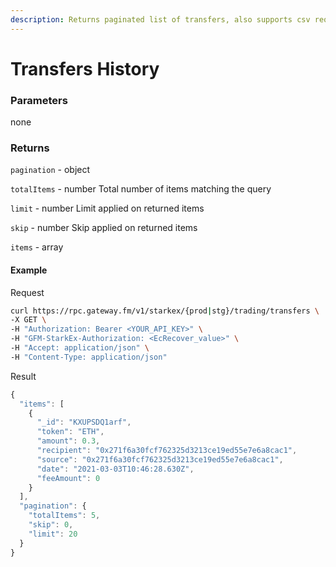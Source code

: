 ```yaml
---
description: Returns paginated list of transfers, also supports csv requests
---
```

# Transfers History

### **Parameters**
none

### **Returns**
`pagination` - object

`totalItems` - number
Total number of items matching the query

`limit` - number
Limit applied on returned items

`skip` - number
Skip applied on returned items

`items` - array

#### **Example**

Request

```bash
curl https://rpc.gateway.fm/v1/starkex/{prod|stg}/trading/transfers \
-X GET \
-H "Authorization: Bearer <YOUR_API_KEY>" \
-H "GFM-StarkEx-Authorization: <EcRecover_value>" \
-H "Accept: application/json" \
-H "Content-Type: application/json"
```


Result

```javascript
{
  "items": [
    {
      "_id": "KXUPSDQ1arf",
      "token": "ETH",
      "amount": 0.3,
      "recipient": "0x271f6a30fcf762325d3213ce19ed55e7e6a8cac1",
      "source": "0x271f6a30fcf762325d3213ce19ed55e7e6a8cac1",
      "date": "2021-03-03T10:46:28.630Z",
      "feeAmount": 0
    }
  ],
  "pagination": {
    "totalItems": 5,
    "skip": 0,
    "limit": 20
  }
}
```